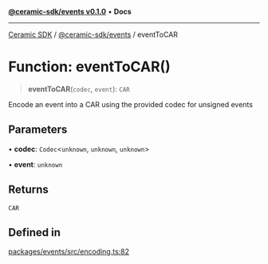 [**@ceramic-sdk/events v0.1.0**](../README.md) • **Docs**

***

[Ceramic SDK](../../../README.md) / [@ceramic-sdk/events](../README.md) / eventToCAR

# Function: eventToCAR()

> **eventToCAR**(`codec`, `event`): `CAR`

Encode an event into a CAR using the provided codec for unsigned events

## Parameters

• **codec**: `Codec`\<`unknown`, `unknown`, `unknown`\>

• **event**: `unknown`

## Returns

`CAR`

## Defined in

[packages/events/src/encoding.ts:82](https://github.com/ceramicstudio/ceramic-sdk/blob/a220cbca7950f690af7f3d03a0023681bb9f5426/packages/events/src/encoding.ts#L82)
